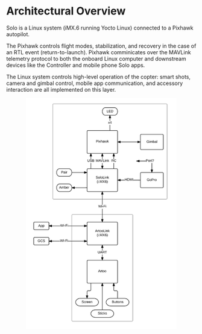 # Architectural Overview

Solo is a Linux system (iMX.6 running Yocto Linux) connected to a Pixhawk autopilot.

The Pixhawk controls flight modes, stabilization, and recovery in the case of an RTL event (return-to-launch). Pixhawk comminicates over the MAVLink telemetry protocol to both the onboard Linux computer and downstream devices like the Controller and mobile phone Solo apps.

The Linux system controls high-level operation of the copter: smart shots, camera and gimbal control, mobile app communication, and accessory interaction are all implemented on this layer.

<img src="images/system-diagram.png" alt="Solo System Diagram" width="400" style="margin: 0 auto; display: block">

<!--<img src="images/system-telemetry.svg" alt="Solo System Telemetry" width="400" style="margin: 0 auto; display: block">-->
